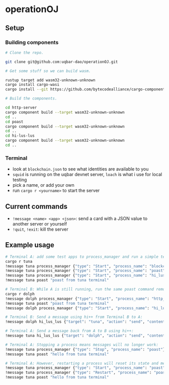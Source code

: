 # operationOJ

## Setup

### Building components

```bash
# Clone the repo.

git clone git@github.com:uqbar-dao/operationOJ.git

# Get some stuff so we can build wasm.

rustup target add wasm32-unknown-unknown
cargo install cargo-wasi
cargo install --git https://github.com/bytecodealliance/cargo-component --locked

# Build the components.

cd http-server
cargo component build --target wasm32-unknown-unknown
cd ..
cd poast
cargo component build --target wasm32-unknown-unknown
cd ..
cd hi-lus-lus
cargo component build --target wasm32-unknown-unknown
cd ..
```

### Terminal

- look at `blockchain.json` to see what identities are available to you
- `squid` is running on the uqbar devnet server, `loach` is what i use for local testing
- pick a name, or add your own
- run `cargo r <yourname>` to start the server

## Current commands

- `!message <name> <app> <json>`: send a card with a JSON value to another server or yourself
- `!quit`, `!exit`: kill the server

## Example usage
```bash
# Terminal A: add some test apps to process_manager and run a simple test
cargo r tuna
!message tuna process_manager {"type": "Start", "process_name": "blockchain", "wasm_bytes_uri": "fs://blockchain.wasm", "is_long_running_process": true}
!message tuna process_manager {"type": "Start", "process_name": "poast", "wasm_bytes_uri": "fs://poast.wasm", "is_long_running_process": true}
!message tuna process_manager {"type": "Start", "process_name": "hi_lus_lus", "wasm_bytes_uri": "fs://hi_lus_lus.wasm", "is_long_running_process": true}
!message tuna poast "poast from tuna terminal"

# Terminal B: While A is still running, run the same poast command remotely, then add hi++ to process_manager
cargo r dolph
!message dolph process_manager {"type": "Start", "process_name": "http_server", "wasm_bytes_uri": "fs://http_server.wasm", "is_long_running_process": true}
!message tuna poast "poast from tuna terminal"
!message dolph process_manager {"type": "Start", "process_name": "hi_lus_lus", "wasm_bytes_uri": "fs://hi_lus_lus.wasm", "is_long_running_process": true}

# Terminal B: Send a message using hi++ from Terminal B to A:
!message dolph hi_lus_lus {"target": "tuna", "action": "send", "contents": "hello from dolph"}

# Terminal A: Send a message back from A to B using hi++:
!message tuna hi_lus_lus {"target": "dolph", "action": "send", "contents": "hello from tuna"}

# Terminal A: Stopping a process means messages will no longer work:
!message tuna process_manager {"type": "Stop", "process_name": "poast"}
!message tuna poast "hello from tuna terminal"

# Terminal A: However, restarting a process will reset its state and messages will work since the process is running again:
!message tuna process_manager {"type": "Start", "process_name": "poast", "wasm_bytes_uri": "fs://poast.wasm", "is_long_running_process": true}
!message tuna process_manager {"type": "Restart", "process_name": "poast"}
!message tuna poast "hello from tuna terminal"
```
